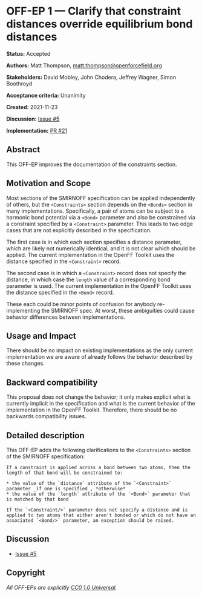 # OFF-EP 1 — Clarify that constraint distances override equilibrium bond distances

**Status:** Accepted

**Authors:** Matt Thompson, matt.thompson@openforcefield.org

**Stakeholders:** David Mobley, John Chodera, Jeffrey Wagner, Simon Boothroyd

**Acceptance criteria:** Unanimity

**Created:** 2021-11-23

**Discussion:** [Issue #5](https://github.com/openforcefield/standards/issues/5)

**Implementation:** [PR #21](https://github.com/openforcefield/standards/pull/21)

## Abstract

This OFF-EP improves the documentation of the constraints section.

## Motivation and Scope

Most sections of the SMIRNOFF specification can be applied independently of others, but the
`<Constraints>` section depends on the `<Bonds>` section in many implementations. Specifically, a
pair of atoms can be subject to a harmonic bond potential via a `<Bond>` parameter and also be
constrained via a constraint specified by a `<Constraint>` parameter. This leads to two edge cases
that are not explicitly described in the specification.

The first case is in which each section specifies a distance parameter, which are likely not
numerically identical, and it is not clear which should be applied. The current implementation in
the OpenFF Toolkit uses the distance specified in the `<Constraint>` record.

The second case is in which a `<Constraint>` record does not specify the distance, in which case the
`length` value of a corresponding bond parameter is used. The current implementation in the OpenFF
Toolkit uses the distance specified in the `<Bond>` record.

These each could be minor points of confusion for anybody re-implementing the SMIRNOFF spec. At
worst, these ambiguities could cause behavior differences between implementations.

## Usage and Impact

There should be no impact on existing implementations as the only current implementation we are
aware of already follows the behavior described by these changes.

## Backward compatibility

This proposal does not change the behavior; it only makes explicit what is currently implicit in the
specification and what is the current behavior of the implementation in the OpenFF Toolkit.
Therefore, there should be no backwards compatibility issues.

## Detailed description

This OFF-EP adds the following clarifications to the `<Constraints>` section of the SMIRNOFF
specification:

```
If a constraint is applied across a bond between two atoms, then the length of that bond will be constrained to:

* the value of the `distance` attribute of the `<Constraint>` parameter _if one is specified_, *otherwise*
* the value of the `length` attribute of the `<Bond>` parameter that is matched by that bond

If the `<Constraint/>` parameter does not specify a distance and is applied to two atoms that either aren't bonded or which do not have an associated `<Bond/>` parameter, an exception should be raised.
```

## Discussion

- [Issue #5](https://github.com/openforcefield/standards/issues/5)

## Copyright

*All OFF-EPs are explicitly [CC0 1.0 Universal](https://creativecommons.org/publicdomain/zero/1.0/).*
